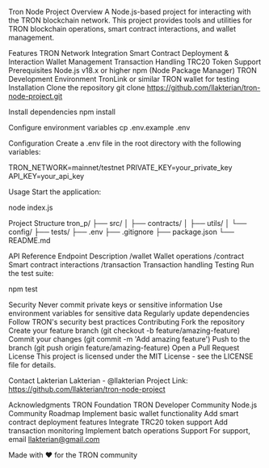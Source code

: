 Tron Node Project
Overview
A Node.js-based project for interacting with the TRON blockchain network. This project provides tools and utilities for TRON blockchain operations, smart contract interactions, and wallet management.

Features
TRON Network Integration
Smart Contract Deployment & Interaction
Wallet Management
Transaction Handling
TRC20 Token Support
Prerequisites
Node.js v18.x or higher
npm (Node Package Manager)
TRON Development Environment
TronLink or similar TRON wallet for testing
Installation
Clone the repository
git clone https://github.com/llakterian/tron-node-project.git



Install dependencies
npm install


Configure environment variables
cp .env.example .env


Configuration
Create a .env file in the root directory with the following variables:

TRON_NETWORK=mainnet/testnet
PRIVATE_KEY=your_private_key
API_KEY=your_api_key


Usage
Start the application:

node index.js


Project Structure
tron_p/
├── src/
│   ├── contracts/
│   ├── utils/
│   └── config/
├── tests/
├── .env
├── .gitignore
├── package.json
└── README.md


API Reference
Endpoint	Description
/wallet	Wallet operations
/contract	Smart contract interactions
/transaction	Transaction handling
Testing
Run the test suite:

npm test


Security
Never commit private keys or sensitive information
Use environment variables for sensitive data
Regularly update dependencies
Follow TRON's security best practices
Contributing
Fork the repository
Create your feature branch (git checkout -b feature/amazing-feature)
Commit your changes (git commit -m 'Add amazing feature')
Push to the branch (git push origin feature/amazing-feature)
Open a Pull Request
License
This project is licensed under the MIT License - see the LICENSE file for details.

Contact
Lakterian Lakterian - @llakterian Project Link: https://github.com/llakterian/tron-node-project

Acknowledgments
TRON Foundation
TRON Developer Community
Node.js Community
Roadmap
Implement basic wallet functionality
Add smart contract deployment features
Integrate TRC20 token support
Add transaction monitoring
Implement batch operations
Support
For support, email llakterian@gmail.com

Made with ❤️ for the TRON community

